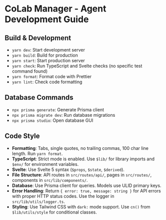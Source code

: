 # CoLab Manager - Agent Development Guide

## Build & Development

- `yarn dev`: Start development server
- `yarn build`: Build for production
- `yarn start`: Start production server
- `yarn check`: Run TypeScript and Svelte checks (no specific test command found)
- `yarn format`: Format code with Prettier
- `yarn lint`: Check code formatting

## Database Commands

- `npx prisma generate`: Generate Prisma client
- `npx prisma migrate dev`: Run database migrations
- `npx prisma studio`: Open database GUI

## Code Style

- **Formatting**: Tabs, single quotes, no trailing commas, 100 char line length. Run `yarn format`.
- **TypeScript**: Strict mode is enabled. Use `$lib/` for library imports and `$env/` for environment variables.
- **Svelte**: Use Svelte 5 syntax (`$props`, `$state`, `$derived`).
- **File Structure**: API routes in `src/routes/api/`, pages in `src/routes/`, components in `src/lib/components/`.
- **Database**: Use Prisma client for queries. Models use ULID primary keys.
- **Error Handling**: Return `{ error: true, message: string }` for API errors with proper HTTP status codes. Use the logger in `src/lib/utils/logger.ts`.
- **Styling**: Use Tailwind CSS with `dark:` mode support. Use `cn()` from `$lib/utils/style` for conditional classes.
